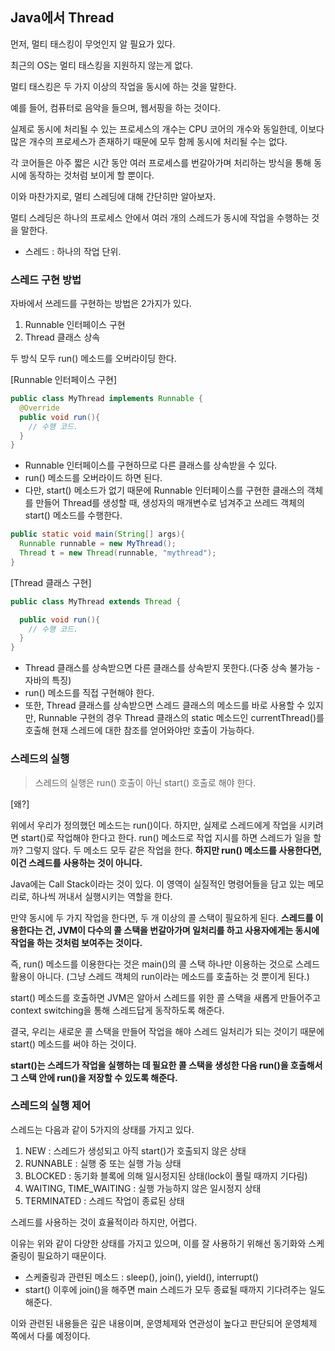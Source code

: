 ## Java에서 Thread

먼저, 멀티 태스킹이 무엇인지 알 필요가 있다. 

최근의 OS는 멀티 태스킹을 지원하지 않는게 없다. 

멀티 태스킹은 두 가지 이상의 작업을 동시에 하는 것을 말한다. 

예를 들어, 컴퓨터로 음악을 들으며, 웹서핑을 하는 것이다.



실제로 동시에 처리될 수 있는 프로세스의 개수는 CPU 코어의 개수와 동일한데, 이보다 많은 개수의 프로세스가 존재하기 때문에 모두 함께 동시에 처리될 수는 없다. 

각 코어들은 아주 짧은 시간 동안 여러 프로세스를 번갈아가며 처리하는 방식을 통해 동시에 동작하는 것처럼 보이게 할 뿐이다.

이와 마찬가지로, 멀티 스레딩에 대해 간단히만 알아보자. 

멀티 스레딩은 하나의 프로세스 안에서 여러 개의 스레드가 동시에 작업을 수행하는 것을 말한다. 

- 스레드 : 하나의 작업 단위.



### 스레드 구현 방법

자바에서 쓰레드를 구현하는 방법은 2가지가 있다. 

1. Runnable 인터페이스 구현
2. Thread 클래스 상속

두 방식 모두 run() 메소드를 오버라이딩 한다.



[Runnable 인터페이스 구현]

```java
public class MyThread implements Runnable {
  @Override
  public void run(){
    // 수행 코드.
  }
}
```

- Runnable 인터페이스를 구현하므로 다른 클래스를 상속받을 수 있다.
- run() 메소드를 오버라이드 하면 된다.
- 다만, start() 메소드가 없기 때문에 Runnable 인터페이스를 구현한 클래스의 객체를 만들어 Thread를 생성할 때, 생성자의 매개변수로 넘겨주고 쓰레드 객체의 start() 메소드를 수행한다.



```java
public static void main(String[] args){
  Runnable runnable = new MyThread();
  Thread t = new Thread(runnable, "mythread");
}
```



[Thread 클래스 구현]

```java
public class MyThread extends Thread {

  public void run(){
    // 수행 코드.
  }
}
```

- Thread 클래스를 상속받으면 다른 클래스를 상속받지 못한다.(다중 상속 불가능 - 자바의 특징)
- run() 메소드를 직접 구현해야 한다.
- 또한, Thread 클래스를 상속받으면 스레드 클래스의 메소드를 바로 사용할 수 있지만, Runnable 구현의 경우 Thread 클래스의 static 메소드인 currentThread()를 호출해 현재 스레드에 대한 참조를 얻어와야만 호출이 가능하다.



### 스레드의 실행

>  스레드의 실행은 run() 호출이 아닌 start() 호출로 해야 한다.



[왜?]

위에서 우리가 정의했던 메소드는 run()이다. 하지만, 실제로 스레드에게 작업을 시키려면 start()로 작업해야 한다고 한다. run() 메소드로 작업 지시를 하면 스레드가 일을 할까? 그렇지 않다. 두 메소드 모두 같은 작업을 한다. **하지만 run() 메소드를 사용한다면, 이건 스레드를 사용하는 것이 아니다.**



Java에는 Call Stack이라는 것이 있다. 이 영역이 실질적인 명령어들을 담고 있는 메모리로, 하나씩 꺼내서 실행시키는 역할을 한다. 

만약 동시에 두 가지 작업을 한다면, 두 개 이상의 콜 스택이 필요하게 된다. **스레드를 이용한다는 건, JVM이 다수의 콜 스택을 번갈아가며 일처리를 하고 사용자에게는 동시에 작업을 하는 것처럼 보여주는 것이다.**

즉, run() 메소드를 이용한다는 것은 main()의 콜 스택 하나만 이용하는 것으로 스레드 활용이 아니다. (그냥 스레드 객체의 run이라는 메소드를 호출하는 것 뿐이게 된다.)

start() 메소드를 호출하면 JVM은 알아서 스레드를 위한 콜 스택을 새롭게 만들어주고 context switching을 통해 스레드답게 동작하도록 해준다.

결국, 우리는 새로운 콜 스택을 만들어 작업을 해야 스레드 일처리가 되는 것이기 때문에 start() 메소드를 써야 하는 것이다.



**start()는 스레드가 작업을 실행하는 데 필요한 콜 스택을 생성한 다음 run()을 호출해서 그 스택 안에 run()을 저장할 수 있도록 해준다.**



### 스레드의 실행 제어

스레드는 다음과 같이 5가지의 상태를 가지고 있다.

1. NEW : 스레드가 생성되고 아직 start()가 호출되지 않은 상태
2. RUNNABLE : 실행 중 또는 실행 가능 상태
3. BLOCKED : 동기화 블록에 의해 일시정지된 상태(lock이 풀릴 때까지 기다림)
4. WAITING, TIME_WAITING : 실행 가능하지 않은 일시정지 상태
5. TERMINATED : 스레드 작업이 종료된 상태



스레드를 사용하는 것이 효율적이라 하지만, 어렵다. 

이유는 위와 같이 다양한 상태를 가지고 있으며, 이를 잘 사용하기 위해선 동기화와 스케줄링이 필요하기 때문이다. 

- 스케줄링과 관련된 메소드 : sleep(), join(), yield(), interrupt()
- start() 이후에 join()을 해주면 main 스레드가 모두 종료될 때까지 기다려주는 일도 해준다.



이와 관련된 내용들은 깊은 내용이며, 운영체제와 연관성이 높다고 판단되어 운영체제 쪽에서 다룰 예정이다.
